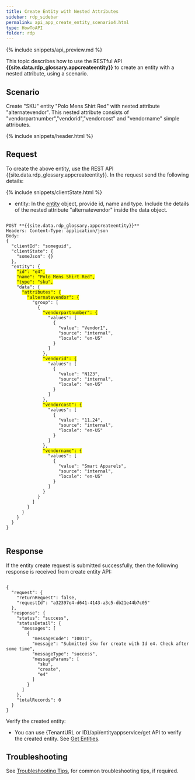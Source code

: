 ```yaml
---
title: Create Entity with Nested Attributes
sidebar: rdp_sidebar
permalink: api_app_create_entity_scenario4.html
type: HowToAPI
folder: rdp
---
```


{% include snippets/api_preview.md %}

This topic describes how to use the RESTful API **{{site.data.rdp_glossary.appcreateentity}}** to create an entity with a nested attribute, using a scenario. 

## Scenario

Create "SKU" entity "Polo Mens Shirt Red" with nested attribute "alternatevendor". This nested attribute consists of "vendorpartnumber","vendorid","vendorcost" and "vendorname" simple attributes.

{% include snippets/header.html %}

## Request

To create the above entity, use the REST API {{site.data.rdp_glossary.appcreateentity}}. In the request send the following details:
  
{% include snippets/clientState.html %}
* entity: In the [entity](api_entity_object_structure.html) object, provide id, name and type. Include the details of the nested attribute "alternatevendor" inside the data object.

<pre>
<code>
POST **{{site.data.rdp_glossary.appcreateentity}}**
Headers: Content-Type: application/json
Body:
{
  "clientId": "someguid",
  "clientState": {
    "someJson": {}
  },
  "entity": {
    <span style="background-color: #FFFF00">"id": "e4",</span>
    <span style="background-color: #FFFF00">"name": "Polo Mens Shirt Red",</span>
    <span style="background-color: #FFFF00">"type": "sku",</span>
    "data": {
      <span style="background-color: #FFFF00">"attributes": {</span>
        <span style="background-color: #FFFF00">"alternatevendor": {</span>
          "group": [
            {
              <span style="background-color: #FFFF00">"vendorpartnumber": {</span>
                "values": [
                  {
                    "value": "Vendor1",
                    "source": "internal",
                    "locale": "en-US"
                  }
                ]
              },
              <span style="background-color: #FFFF00">"vendorid": {</span>
                "values": [
                  {
                    "value": "N123",
                    "source": "internal",
                    "locale": "en-US"
                  }
                ]
              },
              <span style="background-color: #FFFF00">"vendorcost": {</span>
                "values": [
                  {
                    "value": "11.24",
                    "source": "internal",
                    "locale": "en-US"
                  }
                ]
              },
              <span style="background-color: #FFFF00">"vendorname": {</span>
                "values": [
                  {
                    "value": "Smart Apparels",
                    "source": "internal",
                    "locale": "en-US"
                  }
                ]
              }
            }
          ]
        }
      }
    }
  }
}
</code>
</pre> 

## Response

If the entity create request is submitted successfully, then the following response is received from create entity API:

<pre><code>
{
  "request": {
    "returnRequest": false,
    "requestId": "a32397e4-d641-4143-a3c5-db21e44b7c05"
  },
  "response": {
    "status": "success",
    "statusDetail": {
      "messages": [
        {
          "messageCode": "I0011",
          "message": "Submitted sku for create with Id e4. Check after some time",
          "messageType": "success",
          "messageParams": [
            "sku",
            "create",
            "e4"
          ]
        }
      ]
    },
    "totalRecords": 0
  }
}
</code></pre> 

Verify the created entity:<br>
* You can use {TenantURL or ID}/api/entityappservice/get API to verify the created entity. See [Get Entities](api_app_get_entity.html).

## Troubleshooting

See [Troubleshooting Tips](api_troubleshooting_tips.html), for common troubleshooting tips, if required.